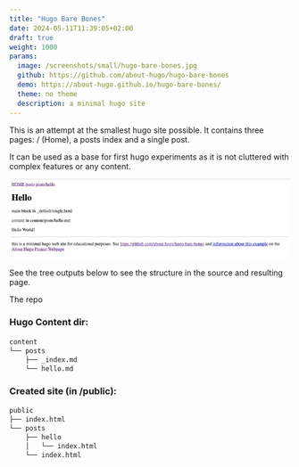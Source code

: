 ```yaml
---
title: "Hugo Bare Bones"
date: 2024-05-11T11:39:05+02:00
draft: true
weight: 1000
params:
  image: /screenshots/small/hugo-bare-bones.jpg
  github: https://github.com/about-hugo/hugo-bare-bones
  demo: https://about-hugo.github.io/hugo-bare-bones/
  theme: no theme
  description: a minimal hugo site
---
```


This is an attempt at the smallest hugo site possible. 
It contains three pages: / (Home), a posts index and a single post.

It can be used as a base for first hugo experiments as it is not cluttered 
with complex features or any content.

<!--more-->

![](/screenshots/big/hugo-bare-bones.jpg)

See the tree outputs below to see the structure in the source and resulting page.

The repo
<!--more-->
### Hugo Content dir:
```
content
└── posts
    ├── _index.md
    └── hello.md
```
### Created site (in /public):
```                                                                             .
public
├── index.html
└── posts
    ├── hello
    │   └── index.html
    └── index.html
```